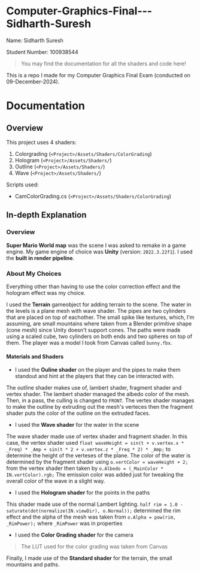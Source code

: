 # Computer-Graphics-Final---Sidharth-Suresh

Name: Sidharth Suresh

Student Number: 100938544

>You may find the documentation for all the shaders and code here!

This is a repo I made for my Computer Graphics Final Exam (conducted on 09-December-2024).

# Documentation

## Overview

This project uses 4 shaders:

1. Colorgrading (`<Project>/Assets/Shaders/ColorGrading`)
2. Hologram (`<Project>/Assets/Shaders/`)
3. Outline (`<Project>/Assets/Shaders/`)
4. Wave (`<Project>/Assets/Shaders/`)

Scripts used:

- CamColorGrading.cs (`<Project>/Assets/Shaders/ColorGrading`)

## In-depth Explanation

### Overview

**Super Mario World map** was the scene I was asked to remake in a game engine. My game engine of choice was **Unity** (version: `2022.3.22f1`). I used the **built in render pipeline**. 

### About My Choices

Everything other than having to use the color correction effect and the hologram effect was my choice.

I used the **Terrain** gameobject for adding terrain to the scene. The water in the levels is a plane mesh with wave shader. The pipes are two cylinders that are placed on top of eachother. The small spike like textures, which, I'm assuming, are small mountains where taken from a Blender primitive shape (cone mesh) since Unity doesn't support cones. The paths were made using a scaled cube, two cylinders on both ends and two spheres on top of them. The player was a model I took from Canvas called `bunny.fbx`.

#### Materials and Shaders

- I used the **Ouline shader** on the player and the pipes to make them standout and hint at the players that they can be interacted with.
 
The outline shader makes use of, lambert shader, fragment shader and vertex shader. The lambert shader managed the albedo color of the mesh. Then, in a pass, the culling is changed to `FRONT`. The vertex shader manages to make the outline by extruding out the mesh's verteces then the fragment shader puts the color of the outline on the extruded faces.

- I used the  **Wave shader** for the water in the scene

The wave shader made use of vertex shader and fragment shader. In this case, the vertex shader used `float waveHeight = sin(t + v.vertex.x * _Freq) * _Amp + sin(t * 2 + v.vertex.z * _Freq * 2) * _Amp;` to determine the height of the verteses of the plane. The color of the water is determined by the fragment shader using `o.vertColor = waveHeight + 2;` from the vertex shader then taken by `o.Albedo = (_MainColor * IN.vertColor).rgb;` The emission color was added just for tweaking the overall color of the wave in a slight way.

- I used the **Hologram shader** for the points in the paths

This shader made use of the normal Lambert lighting. `half rim = 1.0 - saturate(dot(normalize(IN.viewDir), o.Normal));` determined the rim effect and the alpha of the mesh was taken from `o.Alpha = pow(rim, _RimPower);` where `_RimPower` was in properties

- I used the **Color Grading shader** for the camera

>The LUT used for the color grading was taken from Canvas

Finally, I made use of the **Standard shader** for the terrain, the small mountains and paths.